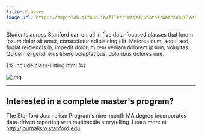 ```yaml
---
title: Classes
image_url: http://compjolab.github.io/files/images/photos/WatchdogClass2015_group.jpg
---
```


Students across Stanford can enroll in five data-focused classes that lorem ipsum dolor sit amet, consectetur adipisicing elit. Maiores cum, sequi sed, fugiat reiciendis in, impedit dolorum rem veniam dolorem ipsum, voluptas. Quidem eligendi eius libero voluptatibus, doloribus dolores iure.

{% include class-listing.html %}

![img](http://compjolab.github.io/files/images/photos/WatchdogClass2015_cheryl.jpg)

---


<div class="well">
<h2>Interested in a complete master's program?</h2>

The Stanford Journalism Program's nine-month MA degree incorporates data-driven reporting with multimedia storytelling. Learn more at <a href="http://journalism.stanford.edu">http://journalism.stanford.edu</a>
</div>
